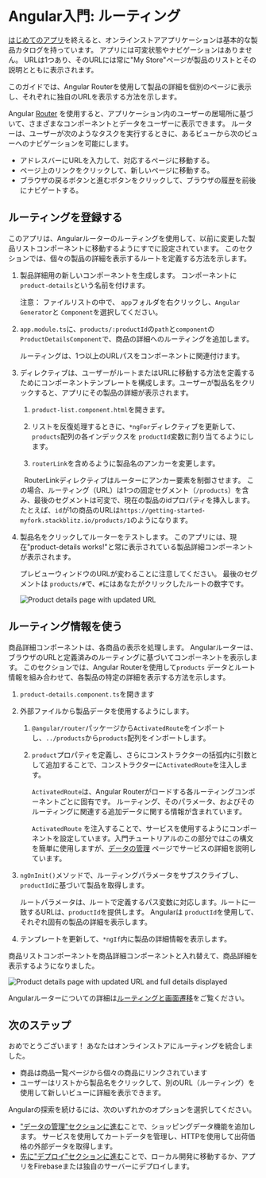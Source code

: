 # Angular入門: ルーティング

[はじめてのアプリ](start "入門： はじめてのアプリ")を終えると、オンラインストアアプリケーションは基本的な製品カタログを持っています。
アプリには可変状態やナビゲーションはありません。
URLは1つあり、そのURLには常に"My Store"ページが製品のリストとその説明とともに表示されます。

このガイドでは、Angular Routerを使用して製品の詳細を個別のページに表示し、それぞれに独自のURLを表示する方法を示します。

Angular [Router](guide/glossary#router "Router definition") を使用すると、アプリケーション内のユーザーの居場所に基づいて、さまざまなコンポーネントとデータをユーザーに表示できます。
ルーターは、ユーザーが次のようなタスクを実行するときに、あるビューから次のビューへのナビゲーションを可能にします。

* アドレスバーにURLを入力して、対応するページに移動する。
* ページ上のリンクをクリックして、新しいページに移動する。
* ブラウザの戻るボタンと進むボタンをクリックして、ブラウザの履歴を前後にナビゲートする。


## ルーティングを登録する

このアプリは、Angularルーターのルーティングを使用して、以前に変更した製品リストコンポーネントに移動するようにすでに設定されています。 このセクションでは、個々の製品の詳細を表示するルートを定義する方法を示します。

1. 製品詳細用の新しいコンポーネントを生成します。 コンポーネントに `product-details`という名前を付けます。

    注意： ファイルリストの中で、 `app`フォルダを右クリックし、`Angular Generator`と `Component`を選択してください。

1. `app.module.ts`に、`products/:productId`の`path`と`component`の`ProductDetailsComponent`で、商品の詳細へのルーティングを追加します。

    <code-example header="src/app/app.module.ts" path="getting-started/src/app/app.module.ts" region="product-details-route">
    </code-example>

    ルーティングは、1つ以上のURLパスをコンポーネントに関連付けます。

1. ディレクティブは、ユーザーがルートまたはURLに移動する方法を定義するためにコンポーネントテンプレートを構成します。ユーザーが製品名をクリックすると、アプリにその製品の詳細が表示されます。

    1. `product-list.component.html`を開きます。

    1. リストを反復処理するときに、`*ngFor`ディレクティブを更新して、` products`配列の各インデックスを `productId`変数に割り当てるようにします。

    1. `routerLink`を含めるように製品名のアンカーを変更します。

    <code-example header="src/app/product-list/product-list.component.html" path="getting-started/src/app/product-list/product-list.component.html" region="router-link">
    </code-example>

      RouterLinkディレクティブはルーターにアンカー要素を制御させます。 この場合、ルーティング（URL）は1つの固定セグメント（`/products`）を含み、最後のセグメントは可変で、現在の製品のidプロパティを挿入します。 たとえば、`id`が1の商品のURLは`https://getting-started-myfork.stackblitz.io/products/1`のようになります。

1. 製品名をクリックしてルーターをテストします。 このアプリには、現在"product-details works!"と常に表示されている製品詳細コンポーネントが表示されます。

    プレビューウィンドウのURLが変わることに注意してください。 最後のセグメントは `products/#`で、`#`にはあなたがクリックしたルートの数字です。

    <div class="lightbox">
      <img src="generated/images/guide/start/product-details-works.png" alt="Product details page with updated URL">
    </div>



## ルーティング情報を使う

商品詳細コンポーネントは、各商品の表示を処理します。 Angularルーターは、ブラウザのURLと定義済みのルーティングに基づいてコンポーネントを表示します。 このセクションでは、Angular Routerを使用して`products` データとルート情報を組み合わせて、各製品の特定の詳細を表示する方法を示します。

1. `product-details.component.ts`を開きます

1. 外部ファイルから製品データを使用するようにします。

    1. `@angular/router`パッケージから`ActivatedRoute`をインポートし、`../products`から`products`配列をインポートします。

        <code-example header="src/app/product-details/product-details.component.ts" path="getting-started/src/app/product-details/product-details.component.1.ts" region="imports">
        </code-example>

    1. `product`プロパティを定義し、さらにコンストラクターの括弧内に引数として追加することで、コンストラクターに`ActivatedRoute`を注入します。

        <code-example header="src/app/product-details/product-details.component.ts" path="getting-started/src/app/product-details/product-details.component.1.ts" region="props-methods">
        </code-example>

        `ActivatedRoute`は、Angular Routerがロードする各ルーティングコンポーネントごとに固有です。
        ルーティング、そのパラメータ、およびそのルーティングに関連する追加データに関する情報が含まれています。

        `ActivatedRoute` を注入することで、サービスを使用するようにコンポーネントを設定しています。入門チュートリアルのこの部分ではこの構文を簡単に使用しますが、[データの管理](start/start-data "Getting Started: Managing Data") ページでサービスの詳細を説明しています。


1. `ngOnInit()`メソッドで、ルーティングパラメータをサブスクライブし、`productId`に基づいて製品を取得します。

    <code-example path="getting-started/src/app/product-details/product-details.component.1.ts" header="src/app/product-details/product-details.component.ts" region="get-product">
    </code-example>

    ルートパラメータは、ルートで定義するパス変数に対応します。ルートに一致するURLは、`productId`を提供します。 Angularは `productId`を使用して、それぞれ固有の製品の詳細を表示します。

1. テンプレートを更新して、`*ngIf`内に製品の詳細情報を表示します。

    <code-example header="src/app/product-details/product-details.component.html" path="getting-started/src/app/product-details/product-details.component.html" region="details">
    </code-example>

商品リストコンポーネントを商品詳細コンポーネントと入れ替えて、商品詳細を表示するようになりました。

<div class="lightbox">
  <img src="generated/images/guide/start/product-details-routed.png" alt="Product details page with updated URL and full details displayed">
</div>



<div class="alert is-helpful">

Angularルーターについての詳細は[ルーティングと画面遷移](guide/router "ルーティングと画面遷移")をご覧ください。

</div>


## 次のステップ

おめでとうございます！ あなたはオンラインストアにルーティングを統合しました。

* 商品は商品一覧ページから個々の商品にリンクされています
* ユーザーはリストから製品名をクリックして、別のURL（ルーティング）を使用して新しいビューに詳細を表示できます。

Angularの探索を続けるには、次のいずれかのオプションを選択してください。
* ["データの管理"セクションに進む](start/start-data "入門： データの管理")ことで、ショッピングデータ機能を追加します。 サービスを使用してカートデータを管理し、HTTPを使用して出荷価格の外部データを取得します。
* [先に"デプロイ"セクションに進む](start/start-deployment "入門： デプロイ")ことで、ローカル開発に移動するか、アプリをFirebaseまたは独自のサーバーにデプロイします。
